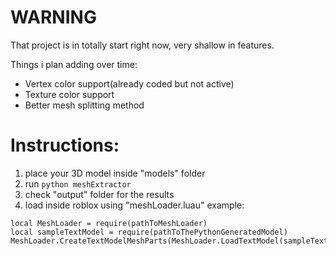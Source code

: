 # WARNING
That project is in totally start right now, very shallow in features.

Things i plan adding over time:
* Vertex color support(already coded but not active)
* Texture color support
* Better mesh splitting method

# Instructions:
1. place your 3D model inside "models" folder
2. run `python meshExtractor`
3. check "output" folder for the results
4. load inside roblox using "meshLoader.luau"
example:
```luau
local MeshLoader = require(pathToMeshLoader)
local sampleTextModel = require(pathToThePythonGeneratedModel)
MeshLoader.CreateTextModelMeshParts(MeshLoader.LoadTextModel(sampleTextModel)
```
